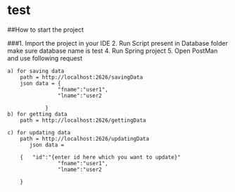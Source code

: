 # test

##How to start the project

###1. Import the project in your IDE
2. Run Script present in Database folder make sure database name is test
4. Run Spring project
5. Open PostMan and use following request
	
	a) for saving data
		path = http://localhost:2626/savingData
		json data = {
					"fname":"user1",
					"lname":"user2
				
				}
	b) for getting data
		path = http://localhost:2626/gettingData

	c) for updating data
		path = http://localhost:2626/updatingData
           json data = 

		{	"id":"{enter id here which you want to update}"
					"fname":"user1",
					"lname":"user2
				
		}
